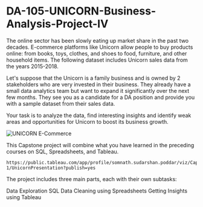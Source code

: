 # DA-105-UNICORN-Business-Analysis-Project-IV

The online sector has been slowly eating up market share in the past two decades. E-commerce platforms like Unicorn allow people to buy products online: from books, toys, clothes, and shoes to food, furniture, and other household items. The following dataset includes Unicorn sales data from the years 2015-2018.


Let's suppose that the Unicorn is a family business and is owned by 2 stakeholders who are very invested in their business. They already have a small data analytics team but want to expand it significantly over the next few months. They see you as a candidate for a DA position and provide you with a sample dataset from their sales data.


Your task is to analyze the data, find interesting insights and identify weak areas and opportunities for Unicorn to boost its business growth.

   ![UNICORN E-Commerce](https://github.com/SOMPODDA/DA-105-UNICORN-Business-Analysis-Project-IV/assets/70188796/64105057-e713-41ab-b157-c56f0a538ab6)


This Capstone project will combine what you have learned in the preceding courses on SQL, Spreadsheets, and Tableau. 

    https://public.tableau.com/app/profile/somnath.sudarshan.poddar/viz/CapstonePROJECT_data-1/UnicornPresentation?publish=yes

The project includes three main parts, each with their own subtasks:

Data Exploration SQL
Data Cleaning using Spreadsheets
Getting Insights using Tableau
